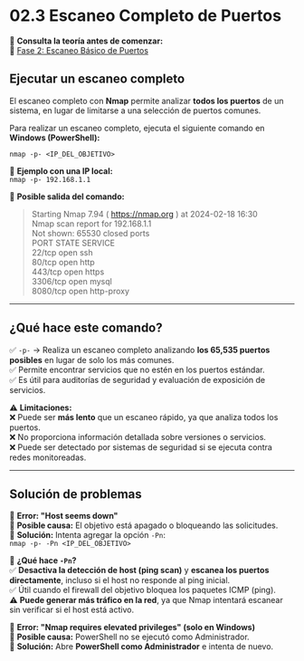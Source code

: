 # 02.3 Escaneo Completo de Puertos

📖 **Consulta la teoría antes de comenzar:**  
🔗 [Fase 2: Escaneo Básico de Puertos](https://notion.so/enlace-a-fase-2)

## Ejecutar un escaneo completo

El escaneo completo con **Nmap** permite analizar **todos los puertos** de un sistema, en lugar de limitarse a una selección de puertos comunes.

Para realizar un escaneo completo, ejecuta el siguiente comando en **Windows (PowerShell):**

`nmap -p- <IP_DEL_OBJETIVO>`

📌 **Ejemplo con una IP local:**  
`nmap -p- 192.168.1.1`

📌 **Posible salida del comando:**
> Starting Nmap 7.94 ( https://nmap.org ) at 2024-02-18 16:30  
> Nmap scan report for 192.168.1.1  
> Not shown: 65530 closed ports  
> PORT      STATE SERVICE  
> 22/tcp    open  ssh  
> 80/tcp    open  http  
> 443/tcp   open  https  
> 3306/tcp  open  mysql  
> 8080/tcp  open  http-proxy  

---

## ¿Qué hace este comando?

✅ `-p-` → Realiza un escaneo completo analizando **los 65,535 puertos posibles** en lugar de solo los más comunes.  
✅ Permite encontrar servicios que no estén en los puertos estándar.  
✅ Es útil para auditorías de seguridad y evaluación de exposición de servicios.  

⚠️ **Limitaciones:**  
❌ Puede ser **más lento** que un escaneo rápido, ya que analiza todos los puertos.  
❌ No proporciona información detallada sobre versiones o servicios.  
❌ Puede ser detectado por sistemas de seguridad si se ejecuta contra redes monitoreadas.  

---

## Solución de problemas

🔹 **Error: "Host seems down"**  
📌 **Posible causa:** El objetivo está apagado o bloqueando las solicitudes.  
📌 **Solución:** Intenta agregar la opción `-Pn`:  
`nmap -p- -Pn <IP_DEL_OBJETIVO>`

📌 **¿Qué hace `-Pn`?**  
✅ **Desactiva la detección de host (ping scan)** y **escanea los puertos directamente**, incluso si el host no responde al ping inicial.  
✅ Útil cuando el firewall del objetivo bloquea los paquetes ICMP (ping).  
⚠️ **Puede generar más tráfico en la red**, ya que Nmap intentará escanear sin verificar si el host está activo.  

🔹 **Error: "Nmap requires elevated privileges" (solo en Windows)**  
📌 **Posible causa:** PowerShell no se ejecutó como Administrador.  
📌 **Solución:** Abre **PowerShell como Administrador** e intenta de nuevo.  

